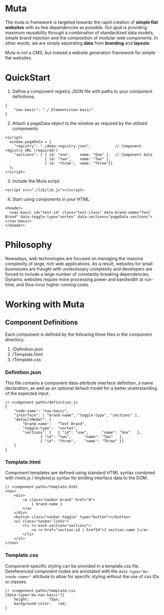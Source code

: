 # Muta

The muta.io framework is targeted towards the rapid creation of **simple flat websites** with as few dependencies as possible. Our goal is providing maximum reusability through a combination of standardized data models, simple brand injection and the composition of modular web components. In other words, we are simply separating **data** from **branding** and **layouts**.

Muta is not a CMS, but instead a website generation framework for simple flat websites.

# QuickStart
1. Define a component registry JSON file with paths to your component definitions:
```
{ 
	"nav-basic": "./_Elements/nav-basic"
}
```

2. Attach a pageData object to the window as required by the utilized components:
```
<script>
  window.pageData = {
    "registry": "./demo-registry.json",           // Component registry URL (required!)
    "sections": [ { id: "one",    name: "One" },  // Component data
                  { id: "two",    name: "Two" }, 
                  { id: "three",  name: "Three"}]
  };
</script>
```

3. Include the Muta script: 
```
<script src="./lib/lib.js"></script>
```

4. Start using components in your HTML: 
```
<header>
  <nav-basic id="test-id" class="test-class" data-brand-name="Test Brand" data-toggle-type="vortex" data-sections="pageData.sections"></nav-basic>
</header>
```

# Philosophy
Nowadays, web technologies are focused on managing the massive complexity of large, rich web applications. As a result, websites for small businesses are fraught with unnecessary complexity and developers are forced to include a large number of constantly-breaking dependencies. Dynamic websites require more processing power and bandwidth at run-time, and thus incur higher running costs.

# Working with Muta
## Component Definitions

Each component is defined by the following three files in the component directory:

1. /Definition.json
2. /Template.html
3. /Template.css

### Definition.json
This file contains a component data-attribute interface definition, a name declaration, as well as an optional default model for a better understanding of the expected input.

```
// <component-path>/definition.js
{
	"node-name": "nav-basic",
	"interface": [ "brand-name", "toggle-type", "sections" ],
	"defaultModel": {
		"brand-name": 	"Test Brand",
		"toggle-type": 	"vortex",
		"sections": [	{ "id": "one", 		"name": "One" 	}, 
				{ "id": "two", 		"name": "Two" 	}, 
				{ "id": "three",	"name": "Three" }]
	} 
}
```

### Template.html
Component templates are defined using standard HTML syntax combined with rivets.js / tinybind.js syntax for binding interface data to the DOM. 
```
// <component-path>/template.html
<nav>
	<div>
		<a class="navbar-brand" href="#">
			{ brand-name }
		</a>				
	</div>
	<button class="navbar-toggle" type="button"></button>
	<ul class="navbar-links">
		<li rv-each-section="sections">
			<a rv-href="section.id | hrefId">{ section.name }</a>
		</li>
	</ul>
</nav>
```
### Template.css
Component-specific styling can be provided in a template.css file. Dereferenced component nodes are annotated with the `data-type="mu-<node-name>"` attribute to allow for specific styling without the use of css IDs or classes.
```
// <component-path>/template.css
[data-type="mu-nav-basic"]{
	height:			75px;
	background-color: 	red;
}
```
